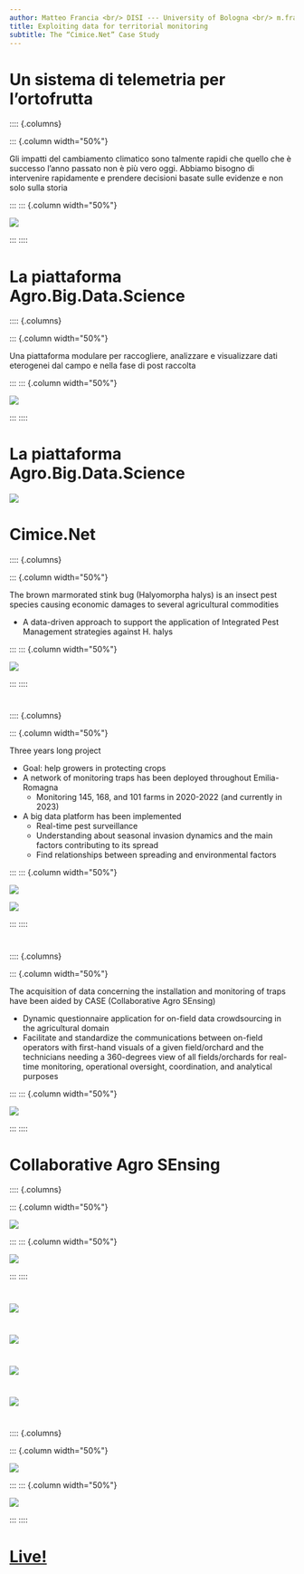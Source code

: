 ```yaml
---
author: Matteo Francia <br/> DISI --- University of Bologna <br/> m.francia@unibo.it
title: Exploiting data for territorial monitoring
subtitle: The “Cimice.Net” Case Study
---
```


# Un sistema di telemetria per l’ortofrutta

:::: {.columns}

::: {.column width="50%"}

Gli impatti del cambiamento climatico sono talmente rapidi che quello che è successo l’anno passato non è più vero oggi. Abbiamo bisogno di intervenire rapidamente e prendere decisioni basate sulle evidenze e non solo sulla storia

:::
::: {.column width="50%"}

![](./img/cimice/controlroom.png)

:::
::::

# La piattaforma Agro.Big.Data.Science

:::: {.columns}

::: {.column width="50%"}

Una piattaforma modulare per raccogliere, analizzare e visualizzare dati eterogenei dal campo e nella fase di post raccolta


:::
::: {.column width="50%"}

![](./img/cimice/abds.svg)

:::
::::

# La piattaforma Agro.Big.Data.Science

<img src="./img/cimice/durezza.png" class="center">

# Cimice.Net

:::: {.columns}

::: {.column width="50%"}

The brown marmorated stink bug (Halyomorpha halys) is an insect pest species causing economic damages to several agricultural commodities

- A data-driven approach to support the application of Integrated Pest Management strategies against H. halys

:::
::: {.column width="50%"}

![](./img/cimice/cimice.png)

:::
::::

#

:::: {.columns}

::: {.column width="50%"}

Three years long project

- Goal: help growers in protecting crops
- A network of monitoring traps has been deployed throughout Emilia-Romagna
    - Monitoring 145, 168, and 101 farms in 2020-2022 (and currently in 2023)
- A big data platform has been implemented
    - Real-time pest surveillance
    - Understanding about seasonal invasion dynamics and the main factors contributing to its spread
    - Find relationships between spreading and environmental factors

:::
::: {.column width="50%"}

![](./img/cimice/trap.png)

![](./img/cimice/timeline.png)

:::
::::

#

:::: {.columns}

::: {.column width="50%"}

The acquisition of data concerning the installation and monitoring of traps have been aided by CASE (Collaborative Agro SEnsing)

- Dynamic questionnaire application for on-field data crowdsourcing in the agricultural domain
- Facilitate and standardize the communications between on-field operators with first-hand visuals of a given field/orchard and the technicians needing a 360-degrees view of all fields/orchards for real-time monitoring, operational oversight, coordination, and analytical purposes


:::
::: {.column width="50%"}

![](./img/cimice/tableau.png)

:::
::::

# Collaborative Agro SEnsing

:::: {.columns}

::: {.column width="50%"}

![](./img/cimice/case1.png)


:::
::: {.column width="50%"}

![](./img/cimice/case2.png)

:::
::::

# 

<img src="./img/cimice/case3.png" class="center">

# 

<img src="./img/cimice/case4.png" class="center">

# 

<img src="./img/cimice/case5.png" class="center">

# 

<img src="./img/cimice/case8.png" class="center">

# 

:::: {.columns}

::: {.column width="50%"}

![](./img/cimice/case6.png)


:::
::: {.column width="50%"}

![](./img/cimice/case7.png)

:::
::::

# [Live!](https://big.csr.unibo.it/cimice/)
